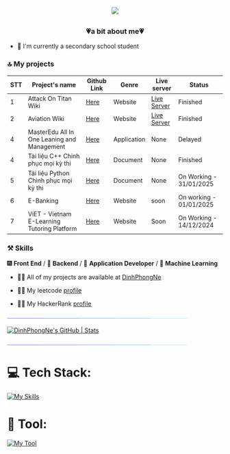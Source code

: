 
<h1 align="center">
    <img src="https://readme-typing-svg.herokuapp.com/?font=Righteous&size=35&center=true&vCenter=true&width=500&height=70&duration=4000&lines=Hi+There!+👋;+I'm+Dinh+Phong!;" />
</h1>

<h3 align="center">💗a bit about me💗</h3>

- 🔭 I'm currently a secondary school student

### 🔝 My projects
| STT | Project's name                                               | Github Link                                                              | Genre       | Live server                                                               | Status
|-----|--------------------------------------------------------------|--------------------------------------------------------------------------|-------------|---------------------------------------------------------------------------|-----------------------|
| 1   | Attack On Titan Wiki                                         | [Here](https://github.com/DinhPhongNe/JSA01-SPCK)                        | Website     | [Live Server](https://dinhphongne.github.io/Attack-On-Titan-Wiki/AOT.html)| Finished              |
| 2   | Aviation Wiki                                                | [Here](https://github.com/DinhPhongNe/Aviation-Wiki)                  | Website     | [Live Server](https://dinhphongne.github.io/Aviation-Wiki/homepage.html)  | Finished              |
| 4   | MasterEdu All In One Leaning and Management                  | [Here](https://github.com/DinhPhongNe/MasterEdu_All-In-One-Leaning_and_Management) | Application | None                                                         | Delayed |
| 4   | Tài liệu C++ Chinh phục mọi kỳ thi                           | [Here](https://github.com/DinhPhongNe/Tai_Lieu_cpp) | Document | None                                                                         | Finished     |
| 5   | Tài liệu Python Chinh phục mọi kỳ thi                        | [Here](https://github.com/DinhPhongNe/Tai_Lieu_Python) | Document | None                                                                         | On Working - 31/01/2025            |
| 6   | E-Banking                        | [Here](https://github.com/DinhPhongNe/MERN-EBank-Project)       | Website | soon                                                                         | On working - 01/01/2025     |
| 7   | ViET - Vietnam E-Learning Tutoring Platform                     | [Here](https://github.com/DinhPhongNe/ViET-Plaitform)       | Website | Soon                                                                         | On Working - 14/12/2024  |

### ⚒ Skills
🎆 **Front End** / 🎇 **Backend** / 🌌 **Application Developer** / 🤖 **Machine Learning**

- 👨‍💻 All of my projects are available at [DinhPhongNe](https://github.com/DinhPhongNe)

- 🤷‍♀️ My leetcode [profile](https://leetcode.com/u/dinpon_progZ/)

- 🤷‍♀️ My HackerRank [profile](https://www.hackerrank.com/profile/DinhPhongg)

<img src="/assets/images/horizontal-divider-gradient.gif">

[![DinhPhongNe's GitHub | Stats](https://stats.quira.sh/DinhPhongNe/github?theme=dark)](https://quira.sh?utm_source=widgets&utm_campaign=DinhPhongNe)

<img src="/assets/images/horizontal-divider-gradient.gif">

# 💻 Tech Stack:
[![My Skills](https://skillicons.dev/icons?i=html,css,sass,less,tailwind,bootstrap,js,ts,react,py,pytorch,cpp,arduino,nodejs,express,jquery,lua,nix,sqlite,npm,pnpm)](https://skillicons.dev)

# 📣 Tool:
[![My Tool](https://skillicons.dev/icons?i=vscode,visualstudio,sublime,qt,clion,cmake,git,github,gitlab,cloudflare,firebase,gcp,linux,windows,blender,figma,gmail,mysql,notion,replit,robloxstudio,mongodb,babel,pycharm)](https://skillicons.dev)

